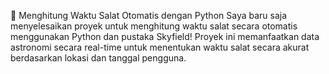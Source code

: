 🕌 Menghitung Waktu Salat Otomatis dengan Python
Saya baru saja menyelesaikan proyek untuk menghitung waktu salat secara otomatis menggunakan Python dan pustaka Skyfield! Proyek ini memanfaatkan data astronomi secara real-time untuk menentukan waktu salat secara akurat berdasarkan lokasi dan tanggal pengguna.
